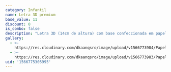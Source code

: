 ```yaml
---
category: Infantil
name: Letra 3D premium
base_value: 11
discount: 0
is_combo: false
description: "Letra 3D (14cm de altura) com base confeccionada em papel color 180g com apliques em scrap, uso de papeis cintilantes e laminados, acabamento com meia pérola ou strass. \r\n\n\\*Valor da letra, 1 unidade"
gallery:
  - >-
    https://res.cloudinary.com/dkaanqsro/image/upload/v1566773984/Papelaria%20infantil/Letra_3D_premium_2_b1nrw5.jpg
  - >-
    https://res.cloudinary.com/dkaanqsro/image/upload/v1566773983/Papelaria%20infantil/lara_inc18x.jpg
uid: '1566775305995'
---
```



